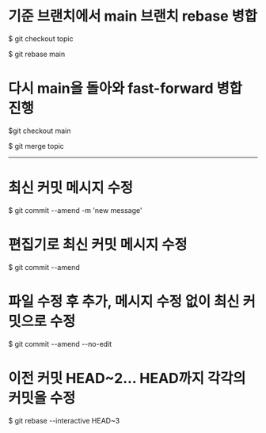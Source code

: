 <h1>기준 브랜치에서 main 브랜치 rebase 병합</h1>

<p>$ git checkout topic</p>
<p>$ git rebase main</p>

<h1>다시 main을 돌아와 fast-forward 병합 진행</h1>

<p>$git checkout main</p>
<p>$ git merge topic</p>
<hr>

<h1>최신 커밋 메시지 수정</h1>

<p>$ git commit --amend -m 'new message'</p>

<h1>편집기로 최신 커밋 메시지 수정</h1>

<p>$ git commit --amend</p>

<h1>파일 수정 후 추가, 메시지 수정 없이 최신 커밋으로 수정</h1>

<p>$ git commit --amend --no-edit</p>

<h1>이전 커밋 HEAD~2... HEAD까지 각각의 커밋을 수정</h1>

<p>$ git rebase --interactive HEAD~3</p>
